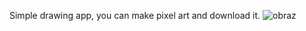 Simple drawing app, you can make pixel art and download it.
![obraz](https://github.com/symberprzemyslaw/pixel-sketch/assets/133598781/e6c4040a-e923-4320-8611-3bb421addd83)
